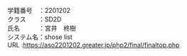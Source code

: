 学籍番号　：2201202<br>
クラス　　：SD2D<br>
氏名　　　：宮井　柊樹<br>
システム名：shose list<br>
URL       :https://aso2201202.greater.jp/php2/final/finaltop.php
